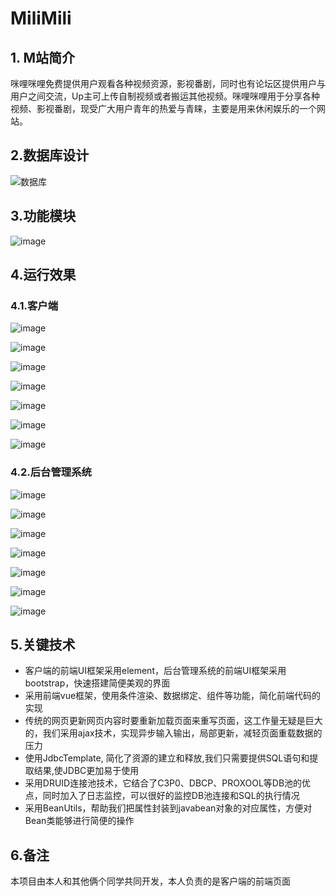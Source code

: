 # MiliMili

## 1. M站简介

咪哩咪哩免费提供用户观看各种视频资源，影视番剧，同时也有论坛区提供用户与用户之间交流，Up主可上传自制视频或者搬运其他视频。咪哩咪哩用于分享各种视频、影视番剧，现受广大用户青年的热爱与青睐，主要是用来休闲娱乐的一个网站。

## 2.数据库设计

![数据库](效果截图/数据库.png)

## 3.功能模块

![image](效果截图/图片14.png)

## 4.运行效果

### 4.1.客户端

![image](效果截图/1.png)

![image](效果截图/图片1.png)

![image](效果截图/图片2.png)

![image](效果截图/图片3.png)

![image](效果截图/图片4.png)

![image](效果截图/图片5.png)

![image](效果截图/图片6.png)

### 4.2.后台管理系统

![image](效果截图/图片7.png)

![image](效果截图/图片8.png)

![image](效果截图/图片9.png)

![image](效果截图/图片10.png)

![image](效果截图/图片11.png)

![image](效果截图/图片12.png)

![image](效果截图/图片13.png)

## 5.关键技术

* 客户端的前端UI框架采用element，后台管理系统的前端UI框架采用bootstrap，快速搭建简便美观的界面
* 采用前端vue框架，使用条件渲染、数据绑定、组件等功能，简化前端代码的实现
* 传统的网页更新网页内容时要重新加载页面来重写页面，这工作量无疑是巨大的，我们采用ajax技术，实现异步输入输出，局部更新，减轻页面重载数据的压力
* 使用JdbcTemplate, 简化了资源的建立和释放,我们只需要提供SQL语句和提取结果,使JDBC更加易于使用
* 采用DRUID连接池技术，它结合了C3P0、DBCP、PROXOOL等DB池的优点，同时加入了日志监控，可以很好的监控DB池连接和SQL的执行情况
* 采用BeanUtils，帮助我们把属性封装到javabean对象的对应属性，方便对Bean类能够进行简便的操作

## 6.备注

本项目由本人和其他俩个同学共同开发，本人负责的是客户端的前端页面